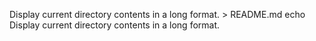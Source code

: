 Display current directory contents in a long format. > README.md
echo Display current directory contents in a long format.
